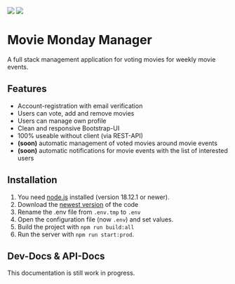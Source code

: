 ![](https://img.shields.io/github/v/release/EliasSchaut/Movie-Monday-Manager?color=purple&include_prereleases&label=Release)
![](https://img.shields.io/github/license/EliasSchaut/Movie-Monday-Manager)

# Movie Monday Manager 
A full stack management application for voting movies for weekly movie events.

## Features
- Account-registration with email verification
- Users can vote, add and remove movies
- Users can manage own profile
- Clean and responsive Bootstrap-UI
- 100% useable without client (via REST-API)
- **(soon)** automatic management of voted movies around movie events
- **(soon)** automatic notifications for movie events with the list of interested users

## Installation
1. You need [node.js](https://nodejs.org/en/) installed (version 18.12.1 or newer).
2. Download the [newest version](https://github.com/EliasSchaut/Movie-Monday-Manager/releases) of the code
3. Rename the .env file from ```.env.tmp``` to ```.env```
4. Open the configuration file (now ```.env```) and set values.
5. Build the project with ```npm run build:all```
6. Run the server with ```npm run start:prod```.

## Dev-Docs & API-Docs
This documentation is still work in progress.
